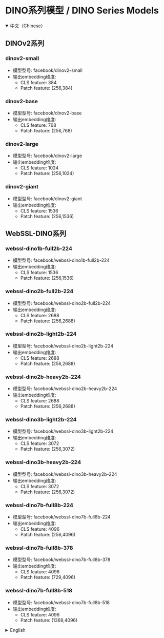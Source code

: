 # DINO系列模型 / DINO Series Models

<details open>
<summary>中文（Chinese）</summary>

## DINOv2系列

### dinov2-small
- 模型型号: facebook/dinov2-small
- 输出embedding维度: 
  - CLS feature: 384
  - Patch feature: (256,384)

### dinov2-base
- 模型型号: facebook/dinov2-base
- 输出embedding维度:
  - CLS feature: 768
  - Patch feature: (256,768)

### dinov2-large
- 模型型号: facebook/dinov2-large
- 输出embedding维度:
  - CLS feature: 1024
  - Patch feature: (256,1024)

### dinov2-giant
- 模型型号: facebook/dinov2-giant
- 输出embedding维度:
  - CLS feature: 1536
  - Patch feature: (256,1536)

## WebSSL-DINO系列

### webssl-dino1b-full2b-224
- 模型型号: facebook/webssl-dino1b-full2b-224
- 输出embedding维度:
  - CLS feature: 1536
  - Patch feature: (256,1536)

### webssl-dino2b-full2b-224
- 模型型号: facebook/webssl-dino2b-full2b-224
- 输出embedding维度:
  - CLS feature: 2688
  - Patch feature: (256,2688)

### webssl-dino2b-light2b-224
- 模型型号: facebook/webssl-dino2b-light2b-224
- 输出embedding维度:
  - CLS feature: 2688
  - Patch feature: (256,2688)

### webssl-dino2b-heavy2b-224
- 模型型号: facebook/webssl-dino2b-heavy2b-224
- 输出embedding维度:
  - CLS feature: 2688
  - Patch feature: (256,2688)

### webssl-dino3b-light2b-224
- 模型型号: facebook/webssl-dino3b-light2b-224
- 输出embedding维度:
  - CLS feature: 3072
  - Patch feature: (256,3072)

### webssl-dino3b-heavy2b-224
- 模型型号: facebook/webssl-dino3b-heavy2b-224
- 输出embedding维度:
  - CLS feature: 3072
  - Patch feature: (256,3072)

### webssl-dino7b-full8b-224
- 模型型号: facebook/webssl-dino7b-full8b-224
- 输出embedding维度:
  - CLS feature: 4096
  - Patch feature: (256,4096)

### webssl-dino7b-full8b-378
- 模型型号: facebook/webssl-dino7b-full8b-378
- 输出embedding维度:
  - CLS feature: 4096
  - Patch feature: (729,4096)

### webssl-dino7b-full8b-518
- 模型型号: facebook/webssl-dino7b-full8b-518
- 输出embedding维度:
  - CLS feature: 4096
  - Patch feature: (1369,4096)

</details>

<details>
<summary>English</summary>

## DINOv2 Series

### dinov2-small
- Model Name: facebook/dinov2-small
- Embedding Dimension:
  - CLS feature: 384
  - Patch feature: (256,384)

### dinov2-base
- Model Name: facebook/dinov2-base
- Embedding Dimension:
  - CLS feature: 768
  - Patch feature: (256,768)

### dinov2-large
- Model Name: facebook/dinov2-large
- Embedding Dimension:
  - CLS feature: 1024
  - Patch feature: (256,1024)

### dinov2-giant
- Model Name: facebook/dinov2-giant
- Embedding Dimension:
  - CLS feature: 1536
  - Patch feature: (256,1536)

## WebSSL-DINO Series

### webssl-dino1b-full2b-224
- Model Name: facebook/webssl-dino1b-full2b-224
- Embedding Dimension:
  - CLS feature: 1536
  - Patch feature: (256,1536)

### webssl-dino2b-full2b-224
- Model Name: facebook/webssl-dino2b-full2b-224
- Embedding Dimension:
  - CLS feature: 2688
  - Patch feature: (256,2688)

### webssl-dino2b-light2b-224
- Model Name: facebook/webssl-dino2b-light2b-224
- Embedding Dimension:
  - CLS feature: 2688
  - Patch feature: (256,2688)

### webssl-dino2b-heavy2b-224
- Model Name: facebook/webssl-dino2b-heavy2b-224
- Embedding Dimension:
  - CLS feature: 2688
  - Patch feature: (256,2688)

### webssl-dino3b-light2b-224
- Model Name: facebook/webssl-dino3b-light2b-224
- Embedding Dimension:
  - CLS feature: 3072
  - Patch feature: (256,3072)

### webssl-dino3b-heavy2b-224
- Model Name: facebook/webssl-dino3b-heavy2b-224
- Embedding Dimension:
  - CLS feature: 3072
  - Patch feature: (256,3072)

### webssl-dino7b-full8b-224
- Model Name: facebook/webssl-dino7b-full8b-224
- Embedding Dimension:
  - CLS feature: 4096
  - Patch feature: (256,4096)

### webssl-dino7b-full8b-378
- Model Name: facebook/webssl-dino7b-full8b-378
- Embedding Dimension:
  - CLS feature: 4096
  - Patch feature: (729,4096)

### webssl-dino7b-full8b-518
- Model Name: facebook/webssl-dino7b-full8b-518
- Embedding Dimension:
  - CLS feature: 4096
  - Patch feature: (1369,4096)

</details> 